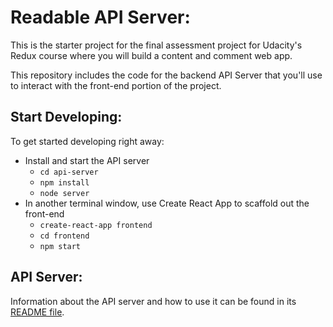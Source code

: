 # Readable API Server:

This is the starter project for the final assessment project for Udacity's Redux course where you will build a content and comment web app. 

This repository includes the code for the backend API Server that you'll use to interact with the front-end portion of the project.

## Start Developing:

To get started developing right away:

* Install and start the API server
    - `cd api-server`
    - `npm install`
    - `node server`
* In another terminal window, use Create React App to scaffold out the front-end
    - `create-react-app frontend`
    - `cd frontend`
    - `npm start`

## API Server:

Information about the API server and how to use it can be found in its [README file](api-server/README.md).
